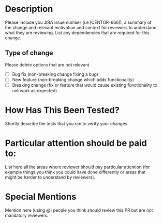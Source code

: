 # Description

Please include you JIRA issue number (i.e [CENTOR-666]), a summary of the change and relevant motivation and context for reviewers to understand what they are reviewing.
List any dependencies that are required for this change.


## Type of change

Please delete options that are not relevant.

- [ ] Bug fix (non-breaking change fixing a bug)
- [ ] New feature (non-breaking change which adds functionality)
- [ ] Breaking change (fix or feature that would cause existing functionality to not work as expected)

# How Has This Been Tested?

Shortly describe the tests that you ran to verify your changes.

# Particular attention should be paid to:

List here all the areas where reviewer should pay particular attention (for example things you think you could have done differently or areas that might be harder to understand by reviewers).

# Special Mentions

Mention here (using @) people you think should review this PR but are not mandatory reviewers.
